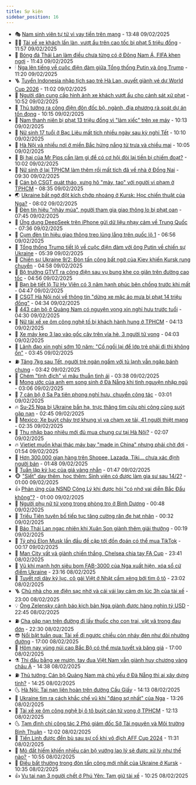 ```yaml
---
title: Sự kiện
sidebar_position: 16
---
```


<!-- dantri-su-kien:START -->
- 🎭 [Nam sinh viên tự tử vì vay tiền trên mạng](https://dantri.com.vn/phap-luat/nam-sinh-vien-tu-tu-vi-vay-tien-tren-mang-20250209195831278.htm) - 13:48 09/02/2025
- 👨‍🏫 [Tài xế xe khách lấn làn, vượt ẩu trên cao tốc bị phạt 5 triệu đồng](https://dantri.com.vn/xa-hoi/tai-xe-xe-khach-lan-lan-vuot-au-tren-cao-toc-bi-phat-5-trieu-dong-20250209184935169.htm) - 11:57 09/02/2025
- 🌮 [Bóng đá Thái Lan làm điều chưa từng có ở Đông Nam Á, FIFA khen ngợi](https://dantri.com.vn/the-thao/bong-da-thai-lan-lam-dieu-chua-tung-co-o-dong-nam-a-fifa-khen-ngoi-20250209184254239.htm) - 11:43 09/02/2025
- 🕯 [Nga lên tiếng về cuộc điện đàm giữa Tổng thống Putin và ông Trump](https://dantri.com.vn/the-gioi/nga-len-tieng-ve-cuoc-dien-dam-giua-tong-thong-putin-va-ong-trump-20250209181244752.htm) - 11:20 09/02/2025
- 🪜 [Tuyển Indonesia nhập tịch sao trẻ Hà Lan, quyết giành vé dự World Cup 2026](https://dantri.com.vn/the-thao/tuyen-indonesia-nhap-tich-sao-tre-ha-lan-quyet-gianh-ve-du-world-cup-2026-20250209162409989.htm) - 11:02 09/02/2025
- 🐘 [Người dân cung cấp hình ảnh xe khách vượt ẩu cho cảnh sát xử phạt](https://dantri.com.vn/xa-hoi/nguoi-dan-cung-cap-hinh-anh-xe-khach-vuot-au-cho-canh-sat-xu-phat-20250209172725588.htm) - 10:52 09/02/2025
- 🤔 [Thủ tướng ra công điện đôn đốc bộ, ngành, địa phương rà soát dự án tồn đọng](https://dantri.com.vn/xa-hoi/thu-tuong-ra-cong-dien-don-doc-bo-nganh-dia-phuong-ra-soat-du-an-ton-dong-20250209171158715.htm) - 10:15 09/02/2025
- 🧠 [Nam thanh niên bị phạt 13 triệu đồng vì &quot;làm xiếc&quot; trên xe máy](https://dantri.com.vn/xa-hoi/nam-thanh-nien-bi-phat-13-trieu-dong-vi-lam-xiec-tren-xe-may-20250209170918671.htm) - 10:13 09/02/2025
- 📝 [Nữ sinh 17 tuổi ở Bạc Liêu mất tích nhiều ngày sau kỳ nghỉ Tết](https://dantri.com.vn/xa-hoi/nu-sinh-17-tuoi-o-bac-lieu-mat-tich-nhieu-ngay-sau-ky-nghi-tet-20250209164618015.htm) - 10:10 09/02/2025
- 🦏 [Hà Nội và nhiều nơi ở miền Bắc hửng nắng từ trưa và chiều mai](https://dantri.com.vn/xa-hoi/ha-noi-va-nhieu-noi-o-mien-bac-hung-nang-tu-trua-va-chieu-mai-20250209170313334.htm) - 10:05 09/02/2025
- 🥰 [Bị hại của Mr Pips cần làm gì để có cơ hội đòi lại tiền bị chiếm đoạt?](https://dantri.com.vn/phap-luat/bi-hai-cua-mr-pips-can-lam-gi-de-co-co-hoi-doi-lai-tien-bi-chiem-doat-20250209165421600.htm) - 10:02 09/02/2025
- 🤗 [Nữ sinh ở lại TPHCM làm thêm rồi mất tích đã về nhà ở Đồng Nai](https://dantri.com.vn/xa-hoi/nu-sinh-o-lai-tphcm-lam-them-roi-mat-tich-da-ve-nha-o-dong-nai-20250209160023023.htm) - 09:30 09/02/2025
- 🌈 [Cán bộ CSGT quát tháo, xưng hô &quot;mày, tao&quot; với người vi phạm ở TPHCM](https://dantri.com.vn/xa-hoi/can-bo-csgt-quat-thao-xung-ho-may-tao-voi-nguoi-vi-pham-o-tphcm-20250209151954050.htm) - 08:35 09/02/2025
- 🌏 [Ukraine bất ngờ đột kích chớp nhoáng ở Kursk: Học chiến thuật của Nga?](https://dantri.com.vn/the-gioi/ukraine-bat-ngo-dot-kich-chop-nhoang-o-kursk-hoc-chien-thuat-cua-nga-20250209122611474.htm) - 08:02 09/02/2025
- 💄 [Đèn tín hiệu &quot;nhảy múa&quot;, người tham gia giao thông lo bị phạt oan](https://dantri.com.vn/xa-hoi/den-tin-hieu-nhay-mua-nguoi-tham-gia-giao-thong-lo-bi-phat-oan-20250209131010137.htm) - 07:45 09/02/2025
- 👺 [Ứng dụng DeepSeek trên iPhone gửi dữ liệu nhạy cảm về Trung Quốc](https://dantri.com.vn/suc-manh-so/ung-dung-deepseek-tren-iphone-gui-du-lieu-nhay-cam-ve-trung-quoc-20250209103438507.htm) - 07:36 09/02/2025
- 👹 [Cụm đèn tín hiệu giao thông treo lủng lẳng trên quốc lộ 1](https://dantri.com.vn/xa-hoi/cum-den-tin-hieu-giao-thong-treo-lung-lang-tren-quoc-lo-1-20250209133652519.htm) - 06:56 09/02/2025
- 🌊 [Tổng thống Trump tiết lộ về cuộc điện đàm với ông Putin về chiến sự Ukraine](https://dantri.com.vn/the-gioi/tong-thong-trump-tiet-lo-ve-cuoc-dien-dam-voi-ong-putin-ve-chien-su-ukraine-20250209120403255.htm) - 05:39 09/02/2025
- 🤠 [Chiến sự Ukraine 9/2: Đòn tấn công bất ngờ của Kiev khiến Kursk rung chuyển](https://dantri.com.vn/the-gioi/chien-su-ukraine-92-don-tan-cong-bat-ngo-cua-kiev-khien-kursk-rung-chuyen-20250209110450940.htm) - 04:58 09/02/2025
- 🎊 [Bộ trưởng GTVT ra công điện sau vụ bung khe co giãn trên đường cao tốc](https://dantri.com.vn/xa-hoi/bo-truong-gtvt-ra-cong-dien-sau-vu-bung-khe-co-gian-tren-duong-cao-toc-20250209114749452.htm) - 04:56 09/02/2025
- 🐘 [Bạn bè tiết lộ Từ Hy Viên có 3 năm hạnh phúc bên chồng trước khi mất](https://dantri.com.vn/giai-tri/ban-be-tiet-lo-tu-hy-vien-co-3-nam-hanh-phuc-ben-chong-truoc-khi-mat-20250209103632422.htm) - 04:47 09/02/2025
- 💂 [CSGT Hà Nội nói về thông tin &quot;dừng xe mặc áo mưa bị phạt 14 triệu đồng&quot;](https://dantri.com.vn/xa-hoi/csgt-ha-noi-noi-ve-thong-tin-dung-xe-mac-ao-mua-bi-phat-14-trieu-dong-20250209112816253.htm) - 04:34 09/02/2025
- 👹 [443 cán bộ ở Quảng Nam có nguyện vọng xin nghỉ hưu trước tuổi](https://dantri.com.vn/xa-hoi/443-can-bo-o-quang-nam-co-nguyen-vong-xin-nghi-huu-truoc-tuoi-20250209110806468.htm) - 04:30 09/02/2025
- 🦒 [Nữ tài xế xe ôm công nghệ tố bị khách hành hung ở TPHCM](https://dantri.com.vn/xa-hoi/nu-tai-xe-xe-om-cong-nghe-to-bi-khach-hanh-hung-o-tphcm-20250209105723926.htm) - 04:13 09/02/2025
- 🗽 [Xe máy kẹp 3 lao vào gốc cây trên vỉa hè, 3 người tử vong](https://dantri.com.vn/xa-hoi/xe-may-kep-3-lao-vao-goc-cay-tren-via-he-3-nguoi-tu-vong-20250209105339696.htm) - 04:03 09/02/2025
- 💄 [Lãnh đạo xin nghỉ sớm 10 năm: &quot;Cố ngồi lại để lớp trẻ phải đi thì không ổn&quot;](https://dantri.com.vn/lao-dong-viec-lam/lanh-dao-xin-nghi-som-10-nam-co-ngoi-lai-de-lop-tre-phai-di-thi-khong-on-20250208130609045.htm) - 03:45 09/02/2025
- ⛽️ [Tăng 7kg sau Tết, người trẻ ngán ngẩm với tủ lạnh vẫn ngập bánh chưng](https://dantri.com.vn/suc-khoe/tang-7kg-sau-tet-nguoi-tre-ngan-ngam-voi-tu-lanh-van-ngap-banh-chung-20250208100436120.htm) - 03:42 09/02/2025
- 🥷 [Chém &quot;tình địch&quot; vì mâu thuẫn tình ái](https://dantri.com.vn/phap-luat/chem-tinh-dich-vi-mau-thuan-tinh-ai-20250209102814671.htm) - 03:38 09/02/2025
- 🤖 [Mong ước của anh em song sinh ở Đà Nẵng khi tình nguyện nhập ngũ](https://dantri.com.vn/xa-hoi/mong-uoc-cua-anh-em-song-sinh-o-da-nang-khi-tinh-nguyen-nhap-ngu-20250208191815890.htm) - 03:06 09/02/2025
- 🌊 [7 cán bộ ở Sa Pa tiên phong nghỉ hưu, chuyển công tác](https://dantri.com.vn/xa-hoi/7-can-bo-o-sa-pa-tien-phong-nghi-huu-chuyen-cong-tac-20250209094956721.htm) - 03:01 09/02/2025
- 🔥 [Su-25 Nga bị Ukraine bắn hạ, trực thăng tìm cứu phi công cũng suýt gặp nạn](https://dantri.com.vn/the-gioi/su-25-nga-bi-ukraine-ban-ha-truc-thang-tim-cuu-phi-cong-cung-suyt-gap-nan-20250209093404226.htm) - 02:45 09/02/2025
- 🦏 [Mexico: Xe buýt cháy trơ khung vì va chạm xe tải, 41 người thiệt mạng](https://dantri.com.vn/the-gioi/mexico-xe-buyt-chay-tro-khung-vi-va-cham-xe-tai-41-nguoi-thiet-mang-20250209093214106.htm) - 02:35 09/02/2025
- 🐘 [Thu nhập bao nhiêu mới đủ mua chung cư tại Hà Nội?](https://dantri.com.vn/bat-dong-san/thu-nhap-bao-nhieu-moi-du-mua-chung-cu-tai-ha-noi-20250209012702823.htm) - 02:07 09/02/2025
- 🔥 [Vietjet muốn khai thác máy bay &quot;made in China&quot; nhưng phải chờ đợi](https://dantri.com.vn/xa-hoi/vietjet-muon-khai-thac-may-bay-made-in-china-nhung-phai-cho-doi-20250205000048510.htm) - 01:54 09/02/2025
- 💼 [Hơn 300.000 gian hàng trên Shopee, Lazada, Tiki... chưa xác định người bán](https://dantri.com.vn/kinh-doanh/hon-300000-gian-hang-tren-shopee-lazada-tiki-chua-xac-dinh-nguoi-ban-20250208213344075.htm) - 01:48 09/02/2025
- 🚀 [Tuần lập kỷ lục của giá vàng nhẫn](https://dantri.com.vn/kinh-doanh/tuan-lap-ky-luc-cua-gia-vang-nhan-20250208222448342.htm) - 01:47 09/02/2025
- 🐵 [&quot;Siết&quot; dạy thêm, học thêm: Sinh viên có được làm gia sư sau 14/2?](https://dantri.com.vn/giao-duc/siet-day-them-hoc-them-sinh-vien-co-duoc-lam-gia-su-sau-142-20250208232057626.htm) - 01:00 09/02/2025
- 👍 [Phản ứng của NSND Công Lý khi được hỏi &quot;có nhớ vai diễn Bắc Đẩu không&quot;?](https://dantri.com.vn/giai-tri/phan-ung-cua-nsnd-cong-ly-khi-duoc-hoi-co-nho-vai-dien-bac-dau-khong-20250209022613263.htm) - 01:00 09/02/2025
- 🚦 [Người phụ nữ tử vong trong phòng trọ ở Bình Dương](https://dantri.com.vn/xa-hoi/nguoi-phu-nu-tu-vong-trong-phong-tro-o-binh-duong-20250209015710745.htm) - 00:48 09/02/2025
- 🥸 [Triều Tiên tuyên bố tiếp tục tăng cường răn đe hạt nhân](https://dantri.com.vn/the-gioi/trieu-tien-tuyen-bo-tiep-tuc-tang-cuong-ran-de-hat-nhan-20250209072445228.htm) - 00:32 09/02/2025
- 🥷 [Báo Thái Lan ngạc nhiên khi Xuân Son giành thêm giải thưởng](https://dantri.com.vn/the-thao/bao-thai-lan-ngac-nhien-khi-xuan-son-gianh-them-giai-thuong-20250208233613287.htm) - 00:19 09/02/2025
- 🤡 [Tỷ phú Elon Musk lần đầu đề cập tới đồn đoán có thể mua TikTok](https://dantri.com.vn/the-gioi/ty-phu-elon-musk-lan-dau-de-cap-toi-don-doan-co-the-mua-tiktok-20250209070740573.htm) - 00:17 09/02/2025
- 🥳 [Man City vất vả giành chiến thắng, Chelsea chia tay FA Cup](https://dantri.com.vn/the-thao/man-city-vat-va-gianh-chien-thang-chelsea-chia-tay-fa-cup-20250209064052225.htm) - 23:41 08/02/2025
- 🤩 [Vũ khí mạnh hơn siêu bom FAB-3000 của Nga xuất hiện, xóa sổ cứ điểm Ukraine](https://dantri.com.vn/the-gioi/vu-khi-manh-hon-sieu-bom-fab-3000-cua-nga-xuat-hien-xoa-so-cu-diem-ukraine-20250208223356250.htm) - 23:16 08/02/2025
- 🎡 [Tuyết rơi dày kỷ lục, cô gái Việt ở Nhật cầm xẻng bới tìm ô tô](https://dantri.com.vn/doi-song/tuyet-roi-day-ky-luc-co-gai-viet-o-nhat-cam-xeng-boi-tim-o-to-20250208215417859.htm) - 23:02 08/02/2025
- 🪜 [Chủ nhà cho xe điện sạc nhờ và cái vái lạy cảm ơn lúc 3h của tài xế](https://dantri.com.vn/an-sinh/chu-nha-cho-xe-dien-sac-nho-va-cai-vai-lay-cam-on-luc-3h-cua-tai-xe-20250208160556044.htm) - 23:00 08/02/2025
- 💡 [Ông Zelensky cảnh báo kịch bản Nga giành được hàng nghìn tỷ USD](https://dantri.com.vn/the-gioi/ong-zelensky-canh-bao-kich-ban-nga-gianh-duoc-hang-nghin-ty-usd-20250208224637575.htm) - 22:45 08/02/2025
- ⛽️ [Cha gặp nạn trên đường đi lấy thuốc cho con trai, vật vã trong đau đớn](https://dantri.com.vn/tam-long-nhan-ai/cha-gap-nan-tren-duong-di-lay-thuoc-cho-con-trai-vat-va-trong-dau-don-20250207092443964.htm) - 22:30 08/02/2025
- 😎 [Nổi bật tuần qua: Tài xế đi ngược chiều còn nháy đèn như đòi nhường đường](https://dantri.com.vn/o-to-xe-may/noi-bat-tuan-qua-tai-xe-di-nguoc-chieu-con-nhay-den-nhu-doi-nhuong-duong-20250208225501847.htm) - 17:00 08/02/2025
- 🗽 [Hôm nay vùng núi cao Bắc Bộ có thể mưa tuyết và băng giá](https://dantri.com.vn/xa-hoi/hom-nay-vung-nui-cao-bac-bo-co-the-mua-tuyet-va-bang-gia-20250208212133737.htm) - 17:00 08/02/2025
- ⚗️ [Thi đấu bằng xe mượn, tay đua Việt Nam vẫn giành huy chương vàng châu Á](https://dantri.com.vn/the-thao/thi-dau-bang-xe-muon-tay-dua-viet-nam-van-gianh-huy-chuong-vang-chau-a-20250208213410789.htm) - 14:38 08/02/2025
- ⛽️ [Thủ tướng: Cán bộ Quảng Nam mà chủ yếu ở Đà Nẵng thì ai xây dựng tỉnh?](https://dantri.com.vn/xa-hoi/thu-tuong-can-bo-quang-nam-ma-chu-yeu-o-da-nang-thi-ai-xay-dung-tinh-20250208211413240.htm) - 14:25 08/02/2025
- 🌜 [Hà Nội: Tai nạn liên hoàn trên đường Cầu Giấy](https://dantri.com.vn/xa-hoi/ha-noi-tai-nan-lien-hoan-tren-duong-cau-giay-20250208210100395.htm) - 14:13 08/02/2025
- 🦩 [Ukraine tìm ra cách khắc chế vũ khí &quot;đáng sợ nhất&quot; của Nga](https://dantri.com.vn/the-gioi/ukraine-tim-ra-cach-khac-che-vu-khi-dang-so-nhat-cua-nga-20250208201955195.htm) - 13:26 08/02/2025
- 🦒 [Tài xế xe ôm công nghệ bị ô tô buýt cán tử vong ở TPHCM](https://dantri.com.vn/xa-hoi/tai-xe-xe-om-cong-nghe-bi-o-to-buyt-can-tu-vong-o-tphcm-20250208185517535.htm) - 12:13 08/02/2025
- 🌜 [Tạm đình chỉ công tác 2 Phó giám đốc Sở Tài nguyên và Môi trường Bình Thuận](https://dantri.com.vn/phap-luat/tam-dinh-chi-cong-tac-2-pho-giam-doc-so-tai-nguyen-va-moi-truong-binh-thuan-20250208180435638.htm) - 12:02 08/02/2025
- 🐎 [Tiến Linh được đền bù sau sự cố khi vô địch AFF Cup 2024](https://dantri.com.vn/the-thao/tien-linh-duoc-den-bu-sau-su-co-khi-vo-dich-aff-cup-2024-20250208183102976.htm) - 11:31 08/02/2025
- 🌋 [Mỏ đất hiếm khiến nhiều cán bộ vướng lao lý sẽ được xử lý như thế nào?](https://dantri.com.vn/xa-hoi/mo-dat-hiem-khien-nhieu-can-bo-vuong-lao-ly-se-duoc-xu-ly-nhu-the-nao-20250208162954339.htm) - 10:55 08/02/2025
- 🧰 [Điều bất thường trong đòn tấn công mới nhất của Ukraine ở Kursk](https://dantri.com.vn/the-gioi/dieu-bat-thuong-trong-don-tan-cong-moi-nhat-cua-ukraine-o-kursk-20250208172528275.htm) - 10:35 08/02/2025
- 👍 [Vụ tai nạn 3 người chết ở Phú Yên: Tạm giữ tài xế](https://dantri.com.vn/xa-hoi/vu-tai-nan-3-nguoi-chet-o-phu-yen-tam-giu-tai-xe-20250208160446558.htm) - 10:25 08/02/2025<!-- dantri-su-kien:END -->
